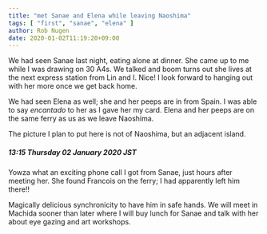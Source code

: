 ```yaml
---
title: "met Sanae and Elena while leaving Naoshima"
tags: [ "first", "sanae", "elena" ]
author: Rob Nugen
date: 2020-01-02T11:19:20+09:00
---
```


We had seen Sanae last night, eating alone at dinner.  She came up to
me while I was drawing on 30 A4s.  We talked and boom turns out she
lives at the next express station from Lin and I.  Nice!  I look
forward to hanging out with her more once we get back home.

We had seen Elena as well; she and her peeps are in from Spain.  I was
able to say *encantado* to her as I gave her my card.  Elena and her
peeps are on the same ferry as us as we leave Naoshima.

The picture I plan to put here is not of Naoshima, but an adjacent
island.

##### 13:15 Thursday 02 January 2020 JST

Yowza what an exciting phone call I got from Sanae, just hours after
meeting her.  She found Francois on the ferry; I had apparently left
him there!!

Magically delicious synchronicity to have him in safe hands.  We will
meet in Machida sooner than later where I will buy lunch for Sanae and
talk with her about eye gazing and art workshops.
